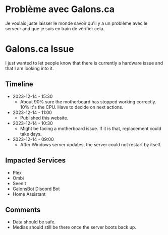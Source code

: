 # Problème avec Galons.ca
Je voulais juste laisser le monde savoir qu'il y a un problème avec le serveur and que je suis en train de vérifier cela.

# Galons.ca Issue
I just wanted to let people know that there is currently a hardware issue and that I am looking into it.

## Timeline
- 2023-12-14 - 15:30
  - About 90% sure the motherboard has stopped working correctly. 10% it's the CPU. Have to decide on next actions.
- 2023-12-14 - 11:00
  - Published this website.
- 2023-12-14 - 10:30
  - Might be facing a motherboard issue. If it is that, replacement could take days.
- 2023-12-14 - 09:00
  - After Windows server updates, the server could not restart by itself.

## Impacted Services
- Plex
- Ombi
- SeenIt
- GalonsBot Discord Bot
- Home Assistant

## Comments
- Data should be safe.
- Medias should still be there once the server boots back up.
